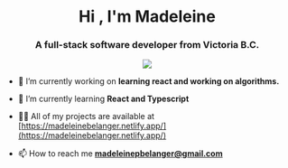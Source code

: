 <h1 align="center">Hi , I'm Madeleine</h1>
<h3 align="center">A full-stack software developer from Victoria B.C.</h3>

<section  align="center" > <img  src= "https://64.media.tumblr.com/3a259312bfdee844e652e9553a947d4e/tumblr_pr0q2yy6J91y5cc1bo1_540.gif" > </section>

- 🔭 I’m currently working on **learning react and working on algorithms.**

- 🌱 I’m currently learning **React and Typescript**

- 👨‍💻 All of my projects are available at [https://madeleinebelanger.netlify.app/](https://madeleinebelanger.netlify.app/)

- 📫 How to reach me **madeleinepbelanger@gmail.com**
